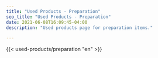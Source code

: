 ```yaml
---
title: "Used Products - Preparation"
seo_title: "Used Products - Preparation"
date: 2021-06-08T16:09:45-04:00
description: "Used products page for preparation items."

---
```


{{< used-products/preparation "en" >}}